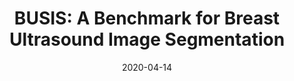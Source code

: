 ---
title: "BUSIS: A Benchmark for Breast Ultrasound Image Segmentation"
collection: publications
permalink: /publication/2020-04-14-busis
date: 2020-04-14
venue: 'Healthcare'
paperurl: "/files/paper/busis.pdf"
link: 'https://www.mdpi.com/2227-9032/10/4/729'
code: 'https://doi.org/10.3390/healthcare10040729'
citation: 'Zhang, Y.; Xian, M.; Cheng, H.-D.; Shareef, B.; Ding, J.; Xu, F.; Huang, K.; Zhang, B.; Ning, C.; Wang, Y. BUSIS: A Benchmark for Breast Ultrasound Image Segmentation. Healthcare 2022, 10, 729. https://doi.org/10.3390/healthcare10040729'
---
